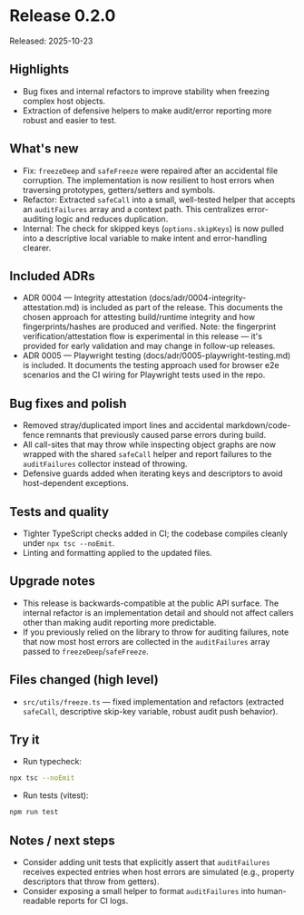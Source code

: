 # Release 0.2.0

Released: 2025-10-23

Highlights
---------

- Bug fixes and internal refactors to improve stability when freezing complex host objects.
- Extraction of defensive helpers to make audit/error reporting more robust and easier to test.

What's new
----------

- Fix: `freezeDeep` and `safeFreeze` were repaired after an accidental file corruption. The implementation is now resilient to host errors when traversing prototypes, getters/setters and symbols.
- Refactor: Extracted `safeCall` into a small, well-tested helper that accepts an `auditFailures` array and a context path. This centralizes error-auditing logic and reduces duplication.
- Internal: The check for skipped keys (`options.skipKeys`) is now pulled into a descriptive local variable to make intent and error-handling clearer.

Included ADRs
--------------

- ADR 0004 — Integrity attestation (docs/adr/0004-integrity-attestation.md) is included as part of the release. This documents the chosen approach for attesting build/runtime integrity and how fingerprints/hashes are produced and verified.
	Note: the fingerprint verification/attestation flow is experimental in this release — it's provided for early validation and may change in follow-up releases.
- ADR 0005 — Playwright testing (docs/adr/0005-playwright-testing.md) is included. It documents the testing approach used for browser e2e scenarios and the CI wiring for Playwright tests used in the repo.

Bug fixes and polish
--------------------

- Removed stray/duplicated import lines and accidental markdown/code-fence remnants that previously caused parse errors during build.
- All call-sites that may throw while inspecting object graphs are now wrapped with the shared `safeCall` helper and report failures to the `auditFailures` collector instead of throwing.
- Defensive guards added when iterating keys and descriptors to avoid host-dependent exceptions.

Tests and quality
-----------------

- Tighter TypeScript checks added in CI; the codebase compiles cleanly under `npx tsc --noEmit`.
- Linting and formatting applied to the updated files.

Upgrade notes
-------------

- This release is backwards-compatible at the public API surface. The internal refactor is an implementation detail and should not affect callers other than making audit reporting more predictable.
- If you previously relied on the library to throw for auditing failures, note that now most host errors are collected in the `auditFailures` array passed to `freezeDeep`/`safeFreeze`.

Files changed (high level)
-------------------------

- `src/utils/freeze.ts` — fixed implementation and refactors (extracted `safeCall`, descriptive skip-key variable, robust audit push behavior).

Try it
------

- Run typecheck:

```bash
npx tsc --noEmit
```

- Run tests (vitest):

```bash
npm run test
```

Notes / next steps
------------------

- Consider adding unit tests that explicitly assert that `auditFailures` receives expected entries when host errors are simulated (e.g., property descriptors that throw from getters).
- Consider exposing a small helper to format `auditFailures` into human-readable reports for CI logs.

